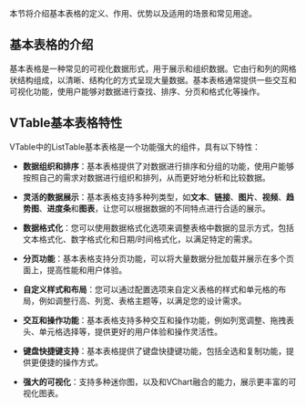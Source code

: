 本节将介绍基本表格的定义、作用、优势以及适用的场景和常见用途。

## 基本表格的介绍

基本表格是一种常见的可视化数据形式，用于展示和组织数据。它由行和列的网格状结构组成，以清晰、结构化的方式呈现大量数据。基本表格通常提供一些交互和可视化功能，使用户能够对数据进行查找、排序、分页和格式化等操作。


## VTable基本表格特性

VTable中的ListTable基本表格是一个功能强大的组件，具有以下特性：
*   **数据组织和排序**：基本表格提供了对数据进行排序和分组的功能，使用户能够按照自己的需求对数据进行组织和排列，从而更好地分析和比较数据。
*   **灵活的数据展示**：基本表格支持多种列类型，如**文本**、**链接**、**图片**、**视频**、**趋势图**、**进度条**和**图表**，让您可以根据数据的不同特点进行合适的展示。
*   **数据格式化**：您可以使用数据格式化选项来调整表格中数据的显示方式，包括文本格式化、数字格式化和日期/时间格式化，以满足特定的需求。
*   **分页功能**：基本表格支持分页功能，可以将大量数据分批加载并展示在多个页面上，提高性能和用户体验。
*   **自定义样式和布局**：您可以通过配置选项来自定义表格的样式和单元格的布局，例如调整行高、列宽、表格主题等，以满足您的设计需求。

*   **交互和操作功能**：基本表格支持多种交互和操作功能，例如列宽调整、拖拽表头、单元格选择等，提供更好的用户体验和操作灵活性。
*    **键盘快捷键支持**：基本表格提供了键盘快捷键功能，包括全选和复制功能，提供更便捷的操作方式。
*   **强大的可视化**：支持多种迷你图，以及和VChart融合的能力，展示更丰富的可视化图表。
